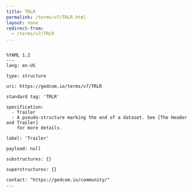 ```yaml
---
title: TRLR
permalink: /terms/v7/TRLR.html
layout: none
redirect-from:
  - /terms/v7/TRLR
...
```


```

%YAML 1.2
---
lang: en-US

type: structure

uri: https://gedcom.io/terms/v7/TRLR

standard tag: 'TRLR'

specification:
  - Trailer
  - A pseudo-structure marking the end of a dataset. See [The Header and Trailer]
    for more details.

label: 'Trailer'

payload: null

substructures: {}

superstructures: {}

contact: "https://gedcom.io/community/"
...

```
